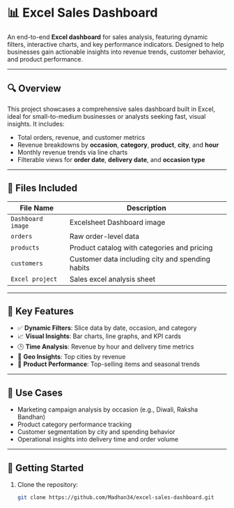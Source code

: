 # 📊 Excel Sales Dashboard

An end-to-end **Excel dashboard** for sales analysis, featuring dynamic filters, interactive charts, and key performance indicators. Designed to help businesses gain actionable insights into revenue trends, customer behavior, and product performance.

---

## 🔍 Overview

This project showcases a comprehensive sales dashboard built in Excel, ideal for small-to-medium businesses or analysts seeking fast, visual insights. It includes:

- Total orders, revenue, and customer metrics
- Revenue breakdowns by **occasion**, **category**, **product**, **city**, and **hour**
- Monthly revenue trends via line charts
- Filterable views for **order date**, **delivery date**, and **occasion type**

---

## 📁 Files Included

| File Name         | Description                                      |
|------------------|--------------------------------------------------|
| `Dashboard image`| Excelsheet Dashboard image                       |
| `orders`         | Raw order-level data                             |
| `products`       | Product catalog with categories and pricing      |
| `customers`      | Customer data including city and spending habits |
| `Excel project`  | Sales excel analysis sheet                       |

---

## 📌 Key Features

- ✅ **Dynamic Filters**: Slice data by date, occasion, and category
- 📈 **Visual Insights**: Bar charts, line graphs, and KPI cards
- 🕒 **Time Analysis**: Revenue by hour and delivery time metrics
- 🌆 **Geo Insights**: Top cities by revenue
- 🎯 **Product Performance**: Top-selling items and seasonal trends

---

## 🧠 Use Cases

- Marketing campaign analysis by occasion (e.g., Diwali, Raksha Bandhan)
- Product category performance tracking
- Customer segmentation by city and spending behavior
- Operational insights into delivery time and order volume

---

## 🚀 Getting Started

1. Clone the repository:
   ```bash
   git clone https://github.com/Madhan34/excel-sales-dashboard.git
